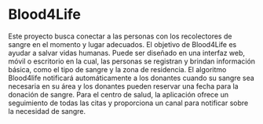 # Blood4Life
Este proyecto busca conectar a las personas con los recolectores de sangre en el momento y lugar adecuados. El objetivo de Blood4Life es ayudar a salvar vidas humanas. Puede ser diseñado en una interfaz web, móvil o escritorio en la cual, las personas se registran y brindan información básica, como el tipo de sangre y la zona de residencia. El algoritmo Blood4life notificará automáticamente a los donantes cuando su sangre sea necesaria en su área y los donantes pueden reservar una fecha para la donación de sangre. Para el centro de salud, la aplicación ofrece un seguimiento de todas las citas y proporciona un canal para notificar sobre la necesidad de sangre.

